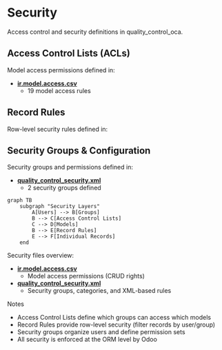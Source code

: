 # Security

Access control and security definitions in quality_control_oca.

## Access Control Lists (ACLs)

Model access permissions defined in:
- **[ir.model.access.csv](../quality_control_oca/security/ir.model.access.csv)**
  - 19 model access rules

## Record Rules

Row-level security rules defined in:

## Security Groups & Configuration

Security groups and permissions defined in:
- **[quality_control_security.xml](../quality_control_oca/security/quality_control_security.xml)**
  - 2 security groups defined

```mermaid
graph TB
    subgraph "Security Layers"
        A[Users] --> B[Groups]
        B --> C[Access Control Lists]
        C --> D[Models]
        B --> E[Record Rules]
        E --> F[Individual Records]
    end
```

Security files overview:
- **[ir.model.access.csv](../quality_control_oca/security/ir.model.access.csv)**
  - Model access permissions (CRUD rights)
- **[quality_control_security.xml](../quality_control_oca/security/quality_control_security.xml)**
  - Security groups, categories, and XML-based rules

Notes
- Access Control Lists define which groups can access which models
- Record Rules provide row-level security (filter records by user/group)
- Security groups organize users and define permission sets
- All security is enforced at the ORM level by Odoo
